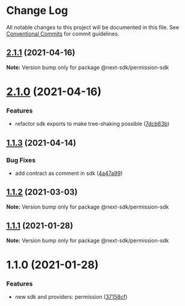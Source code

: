 # Change Log

All notable changes to this project will be documented in this file.
See [Conventional Commits](https://conventionalcommits.org) for commit guidelines.

## [2.1.1](https://github.com/easyops-cn/next-providers/compare/@next-sdk/permission-sdk@2.1.0...@next-sdk/permission-sdk@2.1.1) (2021-04-16)

**Note:** Version bump only for package @next-sdk/permission-sdk





# [2.1.0](https://github.com/easyops-cn/next-providers/compare/@next-sdk/permission-sdk@1.1.3...@next-sdk/permission-sdk@2.1.0) (2021-04-16)


### Features

* refactor sdk exports to make tree-shaking possible ([7dcb63b](https://github.com/easyops-cn/next-providers/commit/7dcb63bad6a7e6357c1c14ce9cf3ff9152c0c632))





## [1.1.3](https://github.com/easyops-cn/next-providers/compare/@next-sdk/permission-sdk@1.1.2...@next-sdk/permission-sdk@1.1.3) (2021-04-14)


### Bug Fixes

* add contract as comment in sdk ([4a47a99](https://github.com/easyops-cn/next-providers/commit/4a47a99b3ed7f3a366ba64121b71d9f27d07148d))





## [1.1.2](https://github.com/easyops-cn/next-providers/compare/@next-sdk/permission-sdk@1.1.1...@next-sdk/permission-sdk@1.1.2) (2021-03-03)

**Note:** Version bump only for package @next-sdk/permission-sdk

## [1.1.1](https://github.com/easyops-cn/next-providers/compare/@next-sdk/permission-sdk@1.1.0...@next-sdk/permission-sdk@1.1.1) (2021-01-28)

**Note:** Version bump only for package @next-sdk/permission-sdk

# 1.1.0 (2021-01-28)

### Features

- new sdk and providers: permission ([37158cf](https://github.com/easyops-cn/next-providers/commit/37158cff2ea9aadf4138bf8f2b4c4310c24d2aff))
